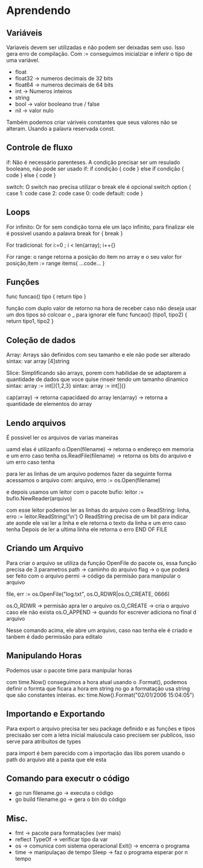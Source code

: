 # Aprendendo

## Variáveis
Variaveis devem ser utilizadas e não podem ser deixadas sem uso. Isso gera erro de compilação.
Com := conseguimos inicialziar e inferir o tipo de uma variável.

- float
- float32 -> numeros decimais de 32 bits
- float64 -> numeros decimais de 64 bits
- int -> Numeros inteiros 
- string
- bool -> valor booleano true / false
- nil -> valor nulo

Também podemos criar váriveis constantes que seus valores não se alteram.
Usando a palavra reservada const.

## Controle de fluxo
if:
Não é necessário parenteses.
A condição precisar ser um resulado booleano, não pode ser usado 
if:
if condição {
  code
} else if condição {
  code
} else {
  code
}

switch:
O switch nao precisa utilizar o break ele é opcional
switch option {
	case 1:
		code
	case 2:
		code
	case 0:
		code
	default:
		code
}

## Loops
For infinito:
Or for sem condição torna ele um laço infinito, para finalizar ele é possivel usando a palavra break
for {
	break
}

For tradicional:
for i:=0 ;  i < len(array); i++{}

For range:
o range retorna a posição do item no array e o seu valor 
for posição,item := range items{
	...code...
}


## Funções

func funcao() tipo {
	return tipo
}

função com duplo valor de retorno 
na hora de receber caso não deseja usar um dos tipos só colcoar o _ para ignorar ele
func funcao() (tipo1, tipo2) {
	return tipo1, tipo2
}

## Coleção de dados

Array:
Arrays são definidos com seu tamanho e ele não pode ser alterado
sintax: var array [4]string

Slice: 
Simplificando são arrays, porem com habilidae de se adaptarem a quantidade de dados que voce quise rinseir tendo um tamanho dinamico
sintax: array := int[]{1,2,3}
sintax: array := int[]{}


cap(array) -> retorna capacidaed do array
len(array) -> retorna a quantidade de elementos do array

## Lendo arquivos

É possivel ler os arquivos de varias maneiras

uamd elas é utilizanfo
o.Open(filename) -> retorna o endereço em memoria e um erro caso tenha
os.ReadFile(filename) -> retorna os bits do arquivo e um erro caso tenha

para ler as linhas de um arquivo podemos fazer da seguinte forma 
acessamos o arquivo com:
arquivo, erro := os.Open(filename)

e depois usamos um leitor com o pacote bufio:
leitor := bufio.NewReader(arquivo)

com esse leitor podemos ler as linhas do arquivo com o ReadString:
linha, erro := leitor.ReadString('\n')
O ReadString precisa de um bit para indicar ate aonde ele vai ler a linha e ele retorna o texto da linha e um erro caso tenha
Depois de ler a ultima linha ele retorna o erro END OF FILE


## Criando um Arquivo 
Para criar o arquivo se utiliza da função OpenFile do pacote os, essa função precisa de 3 parametros
path -> caminho do arquivo
flag -> o que poderá ser feito com o arquivo
permi -> código da permisão para manipular o arquivo

file, err := os.OpenFile("log.txt", os.O_RDWR|os.O_CREATE, 0666)

os.O_RDWR -> permisão apra ler o arquivo
os.O_CREATE -> cria o arquivo caso ele não exista
os.O_APPEND -> quando for escrever adiciona no final d arquivo

Nesse comando acima, ele abre um arquivo, caso nao tenha ele é criado e tanbem 
é dado permissão para editalo

## Manipulando Horas

Podemos usar o pacote time para manipular horas

com time.Now() conseguimos a hora atual
usando o .Format(), podemos definir o formta que ficara a hora em string
no go a formatação usa string que são constantes inteiras.
ex:
time.Now().Format("02/01/2006 15:04:05")


## Importando e Exportando
Para export o arquivo precisa ter seu package definido e as funções e tipos precisaão ser com a letra inicial maiuscula caso precisem ser publicos, isso serve para atribuitos de types

para import é bem parecido com a importação das libs porem usando o path do arquivo até a pasta que ele esta

## Comando para executr o código
- go run filename.go -> executa o código
- go build filename.go -> gera o bin do código

## Misc.

- fmt -> pacote para formatações (ver mais)
- reflect 
  TypeOf -> verificar tipo da var
- os -> comunica com sistema operacional
  Exit() -> encerra o programa
- time -> manipulaçao de tempo
	Sleep -> faz o programa esperar por n tempo